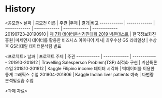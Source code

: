 # History

<공모전>
날짜 | 공모전 이름 | 주관 |주제 | 결과|비고
------------ | ------------- | ------------- | ------------- | ------------- | -------------  
20190723-20190910 | [제 7회 데이터분석경진대회 2019 빅콘테스트](https://github.com/Sadnesstt/Bigcontest) | 한국정보화진흥원 |미세먼지 데이터를 활용한 비즈니스 아이디어 제시| 최우수상 GS 리테일상 | 수상 후 GS리테일 데이터분석팀 발표


<프로젝트>
날짜 | 프로젝트 주제 | 주관
------------ | ------------- | ------------- 
201910-201912 | Travelling Salesperson Problem(TSP) 최적화 구현 | 계산특론 수업
201810-201812 | Kaggle Filipino income 데이터 시각화 | 빅데이터를 이용한 통계 그래픽스 수업
201804-201806 | Kaggle Indian liver patients 예측 | 다변량분석및실습 수업


<과제 자료>
